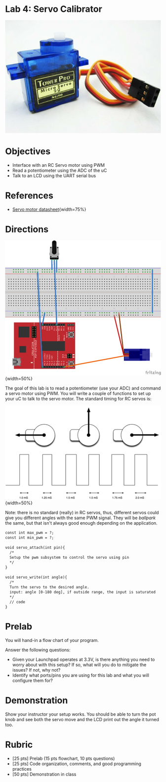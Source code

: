# Lab 4: Servo Calibrator

![](servo.jpg)

# Objectives

- Interface with an RC Servo motor using PWM
- Read a potentiometer using the ADC of the uC
- Talk to an LCD using the UART serial bus

# References

- [Servo motor datasheet](../../references/servo.pdf){width=75%}

# Directions

![](lab-setup.png){width=50%}

The goal of this lab is to read a potentiometer (use your ADC) and command a
servo motor using PWM. You will write a couple of functions to set up your uC
to talk to the servo motor. The standard timing for RC servos is:

![](servos.png){width=50%}

Note: there is no standard (really) in RC servos, thus, different servos could
give you different angles with the same PWM signal. They will be *ballpark*
the same, but that isn't always good enough depending on the application.

```{.c}
const int max_pwm = ?;
const int min_pwm = ?;

void servo_attach(int pin){
  /*
  Setup the pwm subsystem to control the servo using pin
  */
}

void servo_write(int angle){
  /*
  Turn the servo to the desired angle.
  input: angle [0-180 deg], if outside range, the input is saturated
  */
  // code
}
```

# Prelab

You will hand-in a flow chart of your program.

Answer the following questions:

- Given your Launchpad operates at 3.3V, is there anything you need to worry
about with this setup? If so, what will you do to mitigate the issues? If not,
why not?
- Identify what ports/pins you are using for this lab and what you will configure
them for?

# Demonstration

Show your instructor your setup works. You should be able to turn the pot knob
and see both the servo move and the LCD print out the angle it turned too.

# Rubric

- [25 pts] Prelab (15 pts flowchart, 10 pts questions)
- [25 pts] Code organization, comments, and good programming practices
- [50 pts] Demonstration in class
